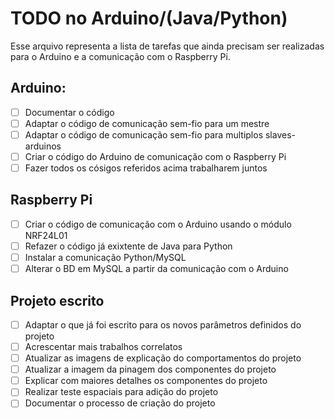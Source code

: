 # TODO no Arduino/(Java/Python)
Esse arquivo representa a lista de tarefas que ainda precisam ser realizadas para o Arduino e a comunicação com o Raspberry Pi.

## Arduino:
* [ ] Documentar o código
* [ ] Adaptar o código de comunicação sem-fio para um mestre
* [ ] Adaptar o código de comunicação sem-fio para multiplos slaves-arduinos
* [ ] Criar o código do Arduino de comunicação com o Raspberry Pi
* [ ] Fazer todos os cósigos referidos acima trabalharem juntos

## Raspberry Pi
* [ ] Criar o código de comunicação com o Arduino usando o módulo NRF24L01
* [ ] Refazer o código já exixtente de Java para Python
* [ ] Instalar a comunicação Python/MySQL
* [ ] Alterar o BD em MySQL a partir da comunicação com o Arduino

## Projeto escrito
* [ ] Adaptar o que já foi escrito para os novos parâmetros definidos do projeto
* [ ] Acrescentar mais trabalhos correlatos 
* [ ] Atualizar as imagens de explicação do comportamentos do projeto
* [ ] Atualizar a imagem da pinagem dos componentes do projeto
* [ ] Explicar com maiores detalhes os componentes do projeto
* [ ] Realizar teste espaciais para adição do projeto
* [ ] Documentar o processo de criação do projeto
